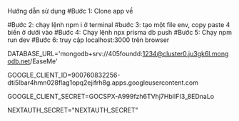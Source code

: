 Hướng dẫn sử dụng
#Bước 1: Clone app về

#Bước 2: chạy lệnh npm i ở terminal
#bước 3: tạo một file env, copy paste 4 biến ở dưới vào
#Bước 4: Chạy lệnh npx prisma db push
#Bước 5: Chạy npm run dev
#Bước 6: truy cập localhost:3000 trên browser



DATABASE_URL='mongodb+srv://405foundd:1234@cluster0.ju3gk6l.mongodb.net/EaseMe'

GOOGLE_CLIENT_ID=900760832256-dti5lbar4hmn028flag1opq2ejifrh8g.apps.googleusercontent.com

GOOGLE_CLIENT_SECRET=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

NEXTAUTH_SECRET="NEXTAUTH_SECRET"
